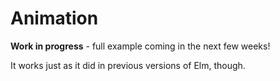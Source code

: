 # Animation

**Work in progress** - full example coming in the next few weeks!

It works just as it did in previous versions of Elm, though.
